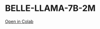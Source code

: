 # BELLE-LLAMA-7B-2M

[Open in Colab](https://colab.research.google.com/github/bluegitter/BELLE-LLAMA-7B-2M/blob/main/BELLE_LLAMA_7B_2M.ipynb)
